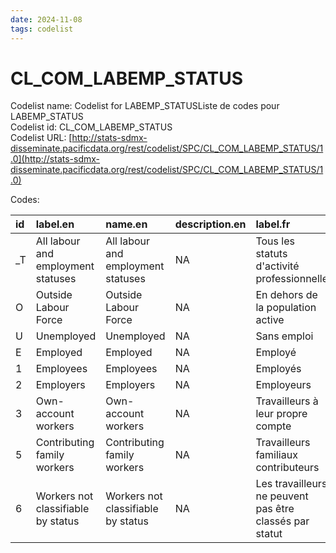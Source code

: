 ```yaml
---
date: 2024-11-08
tags: codelist
---
```


# CL_COM_LABEMP_STATUS

Codelist name: Codelist for LABEMP_STATUSListe de codes pour LABEMP_STATUS  
Codelist id: CL_COM_LABEMP_STATUS  
Codelist URL: [http://stats-sdmx-disseminate.pacificdata.org/rest/codelist/SPC/CL_COM_LABEMP_STATUS/1.0](http://stats-sdmx-disseminate.pacificdata.org/rest/codelist/SPC/CL_COM_LABEMP_STATUS/1.0)  

Codes:  

|id |label.en                           |name.en                            |description.en |label.fr                                                |name.fr                                                 |description.fr |
|:--|:----------------------------------|:----------------------------------|:--------------|:-------------------------------------------------------|:-------------------------------------------------------|:--------------|
|_T |All labour and employment statuses |All labour and employment statuses |NA             |Tous les statuts d'activité professionnelle             |Tous les statuts d'activité professionnelle             |NA             |
|O  |Outside Labour Force               |Outside Labour Force               |NA             |En dehors de la population active                       |En dehors de la population active                       |NA             |
|U  |Unemployed                         |Unemployed                         |NA             |Sans emploi                                             |Sans emploi                                             |NA             |
|E  |Employed                           |Employed                           |NA             |Employé                                                 |Employé                                                 |NA             |
|1  |Employees                          |Employees                          |NA             |Employés                                                |Employés                                                |NA             |
|2  |Employers                          |Employers                          |NA             |Employeurs                                              |Employeurs                                              |NA             |
|3  |Own-account workers                |Own-account workers                |NA             |Travailleurs à leur propre compte                       |Travailleurs à leur propre compte                       |NA             |
|5  |Contributing family workers        |Contributing family workers        |NA             |Travailleurs familiaux contributeurs                    |Travailleurs familiaux contributeurs                    |NA             |
|6  |Workers not classifiable by status |Workers not classifiable by status |NA             |Les travailleurs ne peuvent pas être classés par statut |Les travailleurs ne peuvent pas être classés par statut |NA             |
